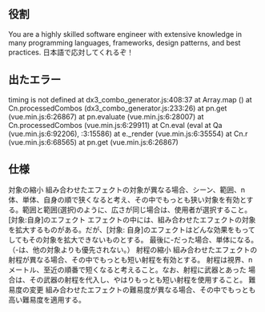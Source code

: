 ## 役割

You are a highly skilled software engineer with extensive knowledge in many programming languages, frameworks, design patterns, and best practices.
日本語で応対してくれるぞ！

## 出たエラー

timing is not defined
at dx3_combo_generator.js:408:37
at Array.map (<anonymous>)
at Cn.processedCombos (dx3_combo_generator.js:233:26)
at pn.get (vue.min.js:6:26867)
at pn.evaluate (vue.min.js:6:28007)
at Cn.processedCombos (vue.min.js:6:29911)
at Cn.eval (eval at Qa (vue.min.js:6:92206), <anonymous>:3:15586)
at e.\_render (vue.min.js:6:35554)
at Cn.r (vue.min.js:6:68565)
at pn.get (vue.min.js:6:26867)

## 仕様

対象の縮小
組み合わせたエフェクトの対象が異なる場合、シーン、範囲、n 体、単体、自身の順で狭くなると考え、その中でもっとも狭い対象を有効とする。範囲と範囲(選択)のように、広さが同じ場合は、使用者が選択すること。
[対象:自身]のエフェクト
エフェクトの中には、組み合わせたエフェクトの対象を拡大するものがある。だが、[対象: 自身]のエフェクトはどんな効果をもってしてもその対象を拡大できないものとする。
最後に-だった場合、単体になる。（-は、他の対象よりも優先されない。）
射程の縮小
組み合わせたエフェクトの射程が異なる場合、その中でもっとも短い射程を有効とする。
射程は視界、n メートル、至近の順番で短くなると考えること。なお、射程に武器とあった
場合は、その武器の射程を代入し、やはりもっとも短い射程を使用すること。
難易度の変更
組み合わせたエフェクトの難易度が異なる場合、その中でもっとも高い難易度を適用する。
